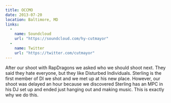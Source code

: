 ```yaml
---
title: OCCMO
date: 2013-07-20
location: Baltimore, MD
links:
  -
    name: Soundcloud
    url: "https://soundcloud.com/hy-cutmayor"
  -
    name: Twitter
    url: "https://twitter.com/cutmayor"
---
```


After our shoot with RapDragons we asked who we should shoot next. They said they hate everyone, but they like Disturbed Individuals. Sterling is the first member of DI we shot and we met up at his new place. However, our shoot was delayed an hour because we discovered Sterling has an MPC in his DJ set up and ended just hanging out and making music. This is exactly why we do this.
